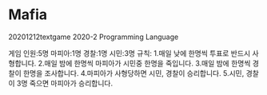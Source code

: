 # Mafia
20201212textgame
2020-2 Programming Language

게임 인원:5명
마피아:1명
경찰:1명
시민:3명
규칙:
 1.매일 낮에 한명씩 투표로 반드시 사형합니다.
 2.매일 밤에 한명씩 마피아가 시민중 한명을 죽입니다.
 3.매일 밤에 한명씩 경찰이 한명을 조사합니다.
 4.마피아가 사형당하면 시민, 경찰이 승리합니다.
 5.시민, 경찰이 3명 죽으면 마피아가 승리합니다.


